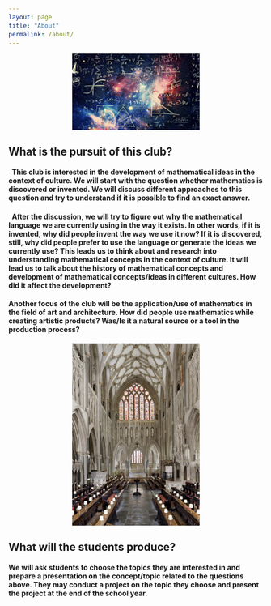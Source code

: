 ```yaml
---
layout: page
title: "About"
permalink: /about/
---
```


<img src="https://raw.githubusercontent.com/Kqpa/math/refs/heads/master/assets/photos/header-2.png"
     alt="Some diagram"
     style="display:block; margin:0 auto; max-width:50%; height:auto;" />

## __What is the pursuit of this club?__

#### &nbsp; This club is interested in the development of mathematical ideas in the context of culture. We will start with the question whether mathematics is discovered or invented. We will discuss different approaches to this question and try to understand if it is possible to find an exact answer.

#### &nbsp; After the discussion, we will try to figure out why the mathematical language we are currently using in the way it exists. In other words, if it is invented, why did people invent the way we use it now? If it is discovered, still, why did people prefer to use the language or generate the ideas we currently use? This leads us to think about and research into understanding mathematical concepts in the context of culture. It will lead us to talk about the history of mathematical concepts and development of mathematical concepts/ideas in different cultures. How did it affect the development? 

#### Another focus of the club will be the application/use of mathematics in the field of art and architecture. How did people use mathematics while creating artistic products? Was/Is it a natural source or a tool in the production process?

<img src="https://raw.githubusercontent.com/Kqpa/math/refs/heads/master/assets/photos/header-3.png"
     alt="Some diagram"
     style="display:block; margin:0 auto; max-width:50%; height:auto;" />

## __What will the students produce?__

#### We will ask students to choose the topics they are interested in and prepare a presentation on the concept/topic related to the questions above. They may conduct a project on the topic they choose and present the project at the end of the school year.
